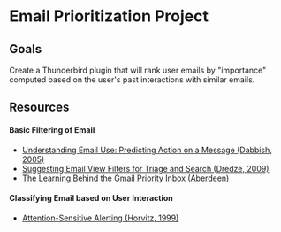 # Email Prioritization Project

## Goals

Create a Thunderbird plugin that will rank user emails by "importance"
computed based on the user's past interactions with similar emails.

## Resources

#### Basic Filtering of Email

- [Understanding Email Use: Predicting Action on a Message (Dabbish, 2005)](https://www.cs.cmu.edu/afs/cs.cmu.edu/Web/People/kiesler/publications/2005pdfs/2005-Dabbish-CHI.pdf)
- [Suggesting Email View Filters for Triage and Search (Dredze, 2009)](http://www.aaai.org/ocs/index.php/IJCAI/IJCAI-09/paper/viewFile/488/909)
- [The Learning Behind the Gmail Priority Inbox (Aberdeen)](http://www.emailmonday.com/wp-content/uploads/2011/02/36955.pdf)

#### Classifying Email based on User Interaction

- [Attention-Sensitive Alerting (Horvitz, 1999)](http://arxiv.org/pdf/1301.6707.pdf)
